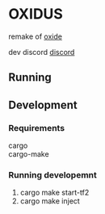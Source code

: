 # OXIDUS
remake of [oxide](https://github.com/ooxymoron)

dev discord [discord](https://discord.gg/8EygS3t8xq)

## Running

## Development
### Requirements
cargo\
cargo-make

### Running developemnt
1. cargo make start-tf2
2. cargo make inject
